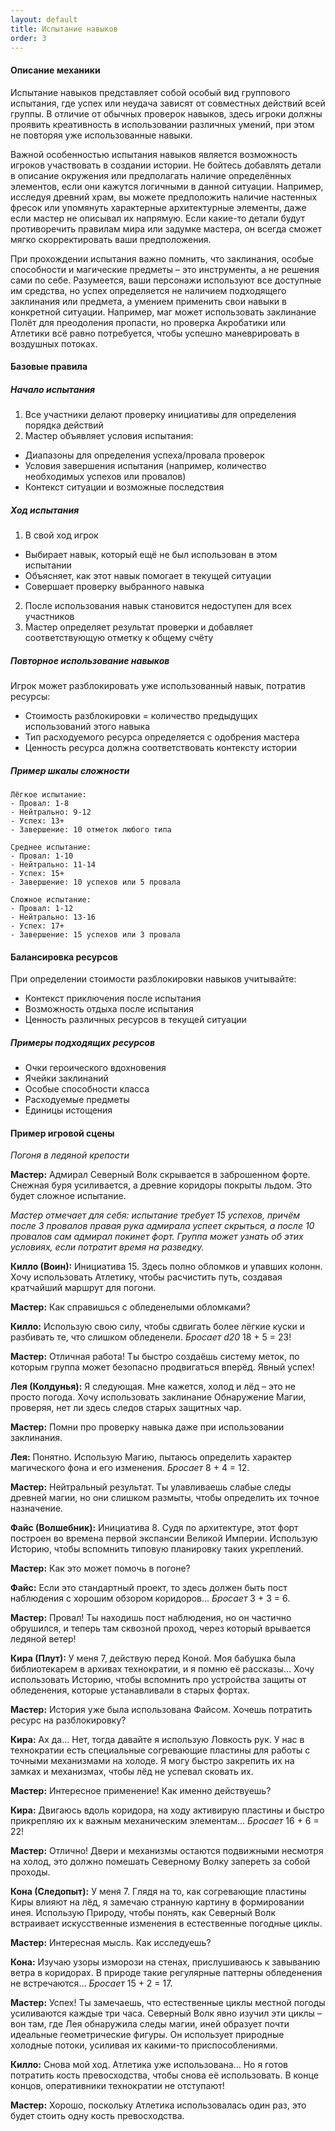 ```yaml
---
layout: default
title: Испытание навыков
order: 3
---
```


#### Описание механики

Испытание навыков представляет собой особый вид группового испытания, где успех или неудача зависят от совместных действий всей группы. В отличие от обычных проверок навыков, здесь игроки должны проявить креативность в использовании различных умений, при этом не повторяя уже использованные навыки.

Важной особенностью испытания навыков является возможность игроков участвовать в создании истории. Не бойтесь добавлять детали в описание окружения или предполагать наличие определённых элементов, если они кажутся логичными в данной ситуации. Например, исследуя древний храм, вы можете предположить наличие настенных фресок или упомянуть характерные архитектурные элементы, даже если мастер не описывал их напрямую. Если какие-то детали будут противоречить правилам мира или задумке мастера, он всегда сможет мягко скорректировать ваши предположения.

При прохождении испытания важно помнить, что заклинания, особые способности и магические предметы – это инструменты, а не решения сами по себе. Разумеется, ваши персонажи используют все доступные им средства, но успех определяется не наличием подходящего заклинания или предмета, а умением применить свои навыки в конкретной ситуации. Например, маг может использовать заклинание Полёт для преодоления пропасти, но проверка Акробатики или Атлетики всё равно потребуется, чтобы успешно маневрировать в воздушных потоках.

#### Базовые правила

##### Начало испытания
1. Все участники делают проверку инициативы для определения порядка действий
2. Мастер объявляет условия испытания:
  - Диапазоны для определения успеха/провала проверок
  - Условия завершения испытания (например, количество необходимых успехов или провалов)
  - Контекст ситуации и возможные последствия

##### Ход испытания
1. В свой ход игрок
  - Выбирает навык, который ещё не был использован в этом испытании
  - Объясняет, как этот навык помогает в текущей ситуации
  - Совершает проверку выбранного навыка
2. После использования навык становится недоступен для всех участников
3. Мастер определяет результат проверки и добавляет соответствующую отметку к общему счёту

##### Повторное использование навыков
Игрок может разблокировать уже использованный навык, потратив ресурсы:
- Стоимость разблокировки = количество предыдущих использований этого навыка
- Тип расходуемого ресурса определяется с одобрения мастера
- Ценность ресурса должна соответствовать контексту истории

##### Пример шкалы сложности
```
Лёгкое испытание:
- Провал: 1-8
- Нейтрально: 9-12
- Успех: 13+
- Завершение: 10 отметок любого типа

Среднее испытание:
- Провал: 1-10
- Нейтрально: 11-14
- Успех: 15+
- Завершение: 10 успехов или 5 провала

Сложное испытание:
- Провал: 1-12
- Нейтрально: 13-16
- Успех: 17+
- Завершение: 15 успехов или 3 провала
```

#### Балансировка ресурсов

При определении стоимости разблокировки навыков учитывайте:
- Контекст приключения после испытания
- Возможность отдыха после испытания
- Ценность различных ресурсов в текущей ситуации

##### Примеры подходящих ресурсов
- Очки героического вдохновения
- Ячейки заклинаний
- Особые способности класса
- Расходуемые предметы
- Единицы истощения

#### Пример игровой сцены

_Погоня в ледяной крепости_

**Мастер:** Адмирал Северный Волк скрывается в заброшенном форте. Снежная буря усиливается, а древние коридоры покрыты льдом. Это будет сложное испытание.

_Мастер отмечает для себя: испытание требует 15 успехов, причём после 3 провалов правая рука адмирала успеет скрыться, а после 10 провалов сам адмирал покинет форт. Группа может узнать об этих условиях, если потратит время на разведку._

**Килло (Воин):** Инициатива 15. Здесь полно обломков и упавших колонн. Хочу использовать Атлетику, чтобы расчистить путь, создавая кратчайший маршрут для погони.

**Мастер:** Как справишься с обледенелыми обломками?

**Килло:** Использую свою силу, чтобы сдвигать более лёгкие куски и разбивать те, что слишком обледенели. *Бросает d20* 18 + 5 = 23!

**Мастер:** Отличная работа! Ты быстро создаёшь систему меток, по которым группа может безопасно продвигаться вперёд. Явный успех!

**Лея (Колдунья):** Я следующая. Мне кажется, холод и лёд – это не просто погода. Хочу использовать заклинание Обнаружение Магии, проверяя, нет ли здесь следов старых защитных чар.

**Мастер:** Помни про проверку навыка даже при использовании заклинания.

**Лея:** Понятно. Использую Магию, пытаюсь определить характер магического фона и его изменения. *Бросает* 8 + 4 = 12.

**Мастер:** Нейтральный результат. Ты улавливаешь слабые следы древней магии, но они слишком размыты, чтобы определить их точное назначение.

**Файс (Волшебник):** Инициатива 8. Судя по архитектуре, этот форт построен во времена первой экспансии Великой Империи. Использую Историю, чтобы вспомнить типовую планировку таких укреплений.

**Мастер:** Как это может помочь в погоне?

**Файс:** Если это стандартный проект, то здесь должен быть пост наблюдения с хорошим обзором коридоров... *Бросает* 3 + 3 = 6.

**Мастер:** Провал! Ты находишь пост наблюдения, но он частично обрушился, и теперь там сквозной проход, через который врывается ледяной ветер!

**Кира (Плут):** У меня 7, действую перед Коной. Моя бабушка была библиотекарем в архивах технократии, и я помню её рассказы... Хочу использовать Историю, чтобы вспомнить про устройства защиты от обледенения, которые устанавливали в старых фортах.

**Мастер:** История уже была использована Файсом. Хочешь потратить ресурс на разблокировку?

**Кира:** Ах да... Нет, тогда давайте я использую Ловкость рук. У нас в технократии есть специальные согревающие пластины для работы с точными механизмами на холоде. Я могу быстро закрепить их на замках и механизмах, чтобы лёд не успевал сковать их.

**Мастер:** Интересное применение! Как именно действуешь?

**Кира:** Двигаюсь вдоль коридора, на ходу активирую пластины и быстро прикрепляю их к важным механическим элементам... *Бросает* 16 + 6 = 22!

**Мастер:** Отлично! Двери и механизмы остаются подвижными несмотря на холод, это должно помешать Северному Волку запереть за собой проходы.

**Кона (Следопыт):** У меня 7. Глядя на то, как согревающие пластины Киры влияют на лёд, я замечаю странную картину в формировании инея. Использую Природу, чтобы понять, как Северный Волк встраивает искусственные изменения в естественные погодные циклы.

**Мастер:** Интересная мысль. Как исследуешь?

**Кона:** Изучаю узоры изморози на стенах, прислушиваюсь к завыванию ветра в коридорах. В природе такие регулярные паттерны обледенения не встречаются... *Бросает* 15 + 2 = 17.

**Мастер:** Успех! Ты замечаешь, что естественные циклы местной погоды усиливаются каждые три часа. Северный Волк явно изучил эти циклы – вон там, где Лея обнаружила следы магии, иней образует почти идеальные геометрические фигуры. Он использует природные холодные потоки, усиливая их какими-то приспособлениями.

**Килло:** Снова мой ход. Атлетика уже использована... Но я готов потратить кость превосходства, чтобы снова её использовать. В конце концов, оперативники технократии не отступают!

**Мастер:** Хорошо, поскольку Атлетика использовалась один раз, это будет стоить одну кость превосходства.
